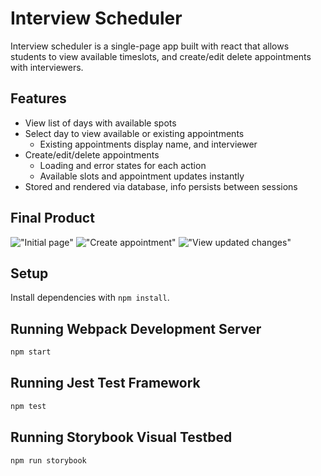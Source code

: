 # Interview Scheduler
Interview scheduler is a single-page app built with react that allows students to view available timeslots, and create/edit delete appointments with interviewers. 

## Features
- View list of days with available spots
- Select day to view available or existing appointments
  - Existing appointments display name, and interviewer
- Create/edit/delete appointments
  - Loading and error states for each action
  - Available slots and appointment updates instantly
- Stored and rendered via database, info persists between sessions
 
 ## Final Product
 !["Initial page"]()
 !["Create appointment"]()
 !["View updated changes"]()

## Setup

Install dependencies with `npm install`.

## Running Webpack Development Server

```sh
npm start
```

## Running Jest Test Framework

```sh
npm test
```

## Running Storybook Visual Testbed

```sh
npm run storybook
```
